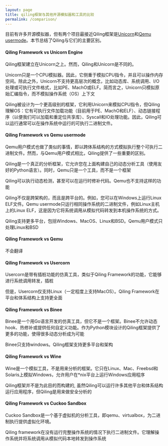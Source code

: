 ```yaml
---
layout: page
title: qiling框架与其他开源模拟器和工具的比较
permalink: /comparison/
---
```


目前有许多开源模拟器，但有两个项目最接近Qiling框架是[Unicorn](http://www.unicorn-engine.org)和[Qemu usermode](https://qemu.org)。本节总结了Qiling与它们的主要区别。

#### Qiling Framework vs Unicorn Engine
Qiling框架建立在Unicorn之上。然而，Qiling和Unicorn是不同的。

Unicorn只是一个CPU模拟器。因此，它侧重于模拟CPU指令，并且可以操作内存空间。除此之外，Unicorn不支持更高层次的概念，比如动态库、系统调用、I/O处理或可执行文件格式，比如PE、MachO或ELF。简而言之，Unicorn只模拟原始汇编指令，而不模拟操作系统（OS）上下文

Qiling被设计为一个更高级别的框架，它利用Unicorn来模拟CPU指令，但Qiling理解OS：它有可执行文件加载功能（目前用于PE、MachO和ELF）、动态链接程序（以便我们可以加载和重定位共享库）、Syscall和IO处理功能。因此，Qiling可以运行通常可以在操作系统中运行的可执行二进制文件。

#### Qiling Framework vs Qemu usermode
Qemu用户模式也做了类似的事情，即以跨体系结构的方式模拟执行整个可执行二进制文件。然而，与Qemu用户模式相比，Qiling提供了一些重要的区别。

Qiling是一个真正的分析框架，它允许您在上面构建自己的动态分析工具（使用友好的Python语言）。同时，Qemu只是一个工具，而不是一个框架

Qiling可以执行动态检测，甚至可以在运行时修补代码。Qemu也不支持这样的功能

Qiling不仅是跨架构的，而且是跨平台的。例如，您可以在Windows上运行Linux ELF文件。Qemu usermode只运行相同操作系统的二进制文件，例如Linux主机上的Linux ELF，这是因为它将系统调用从模拟代码转发到本机操作系统的方式。

Qiling支持更多平台，包括Windows、MacOS、Linux和BSD。Qemu用户模式只处理Linux和BSD

#### Qiling Framework vs Qemu
不会翻译

#### Qiling Framework vs Usercorn
Usercorn是带有插桩功能的仿真工具，类似于Qiling Framework的功能，它能够进行系统调用转发，插桩

但是，Usercorn仅支持Linux（一定程度上支持MacOS）。Qiling Framework在平台和体系结构上支持更全面

#### Qiling Framework vs Binee
Binee是一个用Go语言开发的仿真工具，但它不是一个框架。Binee不允许动态hook、热修补或提供任何自定义功能。作为Python模块设计的Qiling框架提供了更多的功能，使得很多动态分析成为可能

Binee只支持windows。Qiling框架支持更多平台和架构

#### Qiling Framework vs Wine
Wine是一个模拟工具，不是用来分析的框架。它只在Linux、Mac、Freebsd和Solaris上模拟Windows，允许用户在*nix平台上运行Windows应用程序

Qiling框架并不是为此目的而构建的, 虽然Qiling可以运行许多其他平台和体系结构运行应用程序，但Qiling是用来做安全分析的

#### Qiling Framework vs Cuckoo Sandbox
Cuckoo Sandbox是一个基于虚拟机的分析工具，即qemu、virtualbox，为二进制执行提供虚拟化环境。

Qiling framework在没有运行完整操作系统的情况下执行二进制文件。它理解操作系统并将系统调用从模拟代码本地转发到操作系统
